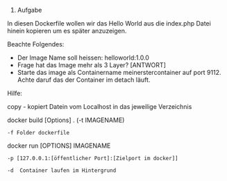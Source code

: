 1. Aufgabe

In diesen Dockerfile wollen wir das Hello World aus die index.php 
Datei hinein kopieren um es später anzuzeigen.

Beachte Folgendes:
 - Der Image Name soll heissen: helloworld:1.0.0
- Frage hat das Image mehr als 3 Layer? [ANTWORT]
- Starte das image als Containername meinerstercontainer auf port 9112. Achte daruf das 
der Container im detach läuft.

Hilfe:

copy - kopiert Datein vom Localhost in das jeweilige Verzeichnis

docker build [Options] . (-t IMAGENAME)

    -f Folder dockerfile 

docker run [OPTIONS] IMAGENAME

    -p [127.0.0.1:[öffentlicher Port]:[Zielport im docker]]

    -d  Container laufen im Hintergrund



